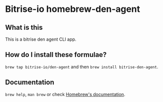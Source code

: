 # Bitrise-io homebrew-den-agent

## What is this

This is a bitrise den agent CLI app.

## How do I install these formulae?

`brew tap bitrise-io/den-agent` and then `brew install bitrise-den-agent`.

## Documentation

`brew help`, `man brew` or check [Homebrew's documentation](https://docs.brew.sh).
